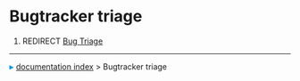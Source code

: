 # Bugtracker triage
1.  REDIRECT [Bug Triage](Bug_Triage.md)



---
![](images/Right_arrow.png) [documentation index](../README.md) > Bugtracker triage
